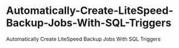 # Automatically-Create-LiteSpeed-Backup-Jobs-With-SQL-Triggers
Automatically Create LiteSpeed Backup Jobs With SQL Triggers
